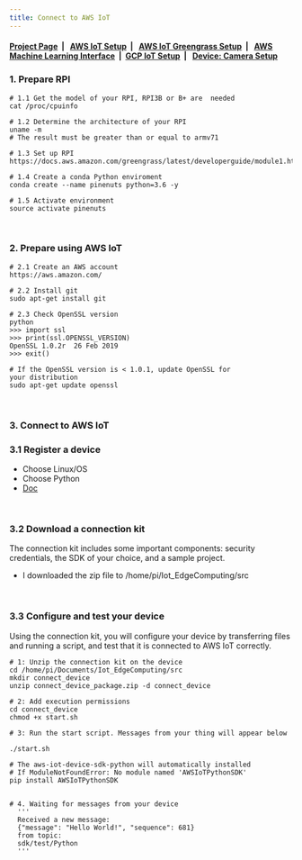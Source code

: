 ```yaml
---
title: Connect to AWS IoT
---
```



####  [Project Page](https://dujm.github.io/Iot_EdgeComputing/index)&nbsp;  | &nbsp;   [AWS IoT Setup](https://dujm.github.io/Iot_EdgeComputing/aws_iot)&nbsp;  | &nbsp;   [AWS IoT Greengrass Setup](https://dujm.github.io/Iot_EdgeComputing/aws_iot_greengrass)&nbsp;  | &nbsp;   [AWS Machine Learning Interface](https://dujm.github.io/Iot_EdgeComputing/aws_ml)&nbsp;  | &nbsp;[GCP IoT Setup](https://dujm.github.io/Iot_EdgeComputing/gcp_iot)&nbsp;  | &nbsp; [Device: Camera Setup](https://dujm.github.io/Iot_EdgeComputing/device_cam)


###  1. Prepare RPI  
```
# 1.1 Get the model of your RPI, RPI3B or B+ are  needed
cat /proc/cpuinfo

# 1.2 Determine the architecture of your RPI
uname -m 
# The result must be greater than or equal to armv71 

# 1.3 Set up RPI
https://docs.aws.amazon.com/greengrass/latest/developerguide/module1.html

# 1.4 Create a conda Python enviroment
conda create --name pinenuts python=3.6 -y

# 1.5 Activate environment
source activate pinenuts
```

<br>

### 2. Prepare using AWS IoT

```
# 2.1 Create an AWS account
https://aws.amazon.com/

# 2.2 Install git
sudo apt-get install git

# 2.3 Check OpenSSL version
python
>>> import ssl
>>> print(ssl.OPENSSL_VERSION)
OpenSSL 1.0.2r  26 Feb 2019
>>> exit()

# If the OpenSSL version is < 1.0.1, update OpenSSL for
your distribution
sudo apt-get update openssl
```

<br>

### 3. Connect to AWS IoT

### 3.1 Register a device
  * Choose Linux/OS
  * Choose Python
  * [Doc](https://eu-central-1.console.aws.amazon.com/iot/home?region=eu-central-1#/connectdevice/)

<br>

### 3.2 Download a connection kit
The connection kit includes some important components: security credentials, the SDK of your choice, and a sample project.
  * I downloaded the zip file to /home/pi/Iot_EdgeComputing/src

<br>

### 3.3 Configure and test your device
Using the connection kit, you will configure your device by transferring files and running a script, and test that it is connected to AWS IoT correctly.

```
# 1: Unzip the connection kit on the device
cd /home/pi/Documents/Iot_EdgeComputing/src
mkdir connect_device
unzip connect_device_package.zip -d connect_device

# 2: Add execution permissions
cd connect_device
chmod +x start.sh

# 3: Run the start script. Messages from your thing will appear below

./start.sh

# The aws-iot-device-sdk-python will automatically installed
# If ModuleNotFoundError: No module named 'AWSIoTPythonSDK'
pip install AWSIoTPythonSDK


# 4. Waiting for messages from your device
  '''
  Received a new message:
  {"message": "Hello World!", "sequence": 681}
  from topic:
  sdk/test/Python
  '''
```

<br>
